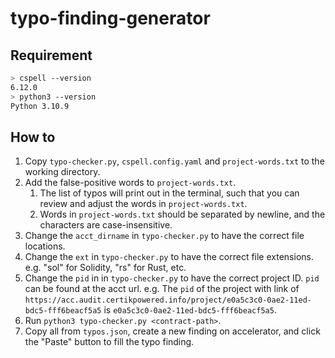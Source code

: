 # typo-finding-generator

## Requirement
```bash
> cspell --version                             
6.12.0
> python3 --version        
Python 3.10.9
```

## How to
1. Copy `typo-checker.py`, `cspell.config.yaml` and `project-words.txt` to the working directory.
2. Add the false-positive words to `project-words.txt`. 
   1. The list of typos will print out in the terminal, such that you can review and adjust the words in `project-words.txt`.
   2. Words in `project-words.txt` should be separated by newline, and the characters are case-insensitive.
3. Change the `acct_dirname` in `typo-checker.py` to have the correct file locations.
4. Change the `ext` in `typo-checker.py` to have the correct file extensions. e.g. "sol" for Solidity, "rs" for Rust, etc.
5. Change the `pid` in in `typo-checker.py` to have the correct project ID. `pid` can be found at the acct url. e.g. The `pid` of the project with link of `https://acc.audit.certikpowered.info/project/e0a5c3c0-0ae2-11ed-bdc5-fff6beacf5a5` is `e0a5c3c0-0ae2-11ed-bdc5-fff6beacf5a5`.
6. Run `python3 typo-checker.py <contract-path>`.
7. Copy all from `typos.json`, create a new finding on accelerator, and click the "Paste" button to fill the typo finding.

